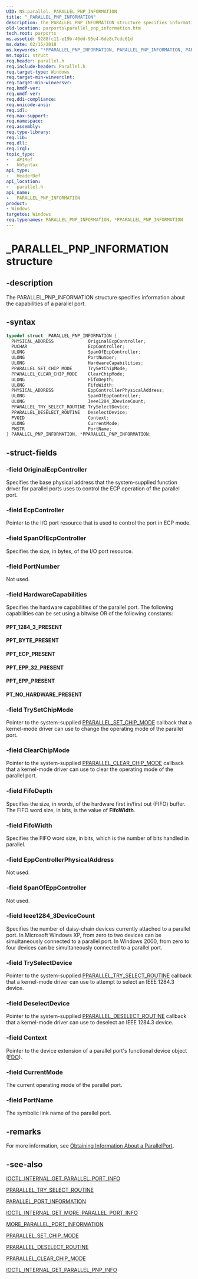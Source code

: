 ```yaml
---
UID: NS:parallel._PARALLEL_PNP_INFORMATION
title: "_PARALLEL_PNP_INFORMATION"
description: The PARALLEL_PNP_INFORMATION structure specifies information about the capabilities of a parallel port.
old-location: parports\parallel_pnp_information.htm
tech.root: parports
ms.assetid: 9288fc11-e19b-46dd-95e4-6de8c7cdc61d
ms.date: 02/15/2018
ms.keywords: "*PPARALLEL_PNP_INFORMATION, PARALLEL_PNP_INFORMATION, PARALLEL_PNP_INFORMATION structure [Parallel Ports], PPARALLEL_PNP_INFORMATION, PPARALLEL_PNP_INFORMATION structure pointer [Parallel Ports], _PARALLEL_PNP_INFORMATION, cisspd_71ac405c-ab56-434c-a945-9afee36c0972.xml, parallel/PARALLEL_PNP_INFORMATION, parallel/PPARALLEL_PNP_INFORMATION, parports.parallel_pnp_information"
ms.topic: struct
req.header: parallel.h
req.include-header: Parallel.h
req.target-type: Windows
req.target-min-winverclnt:
req.target-min-winversvr:
req.kmdf-ver:
req.umdf-ver:
req.ddi-compliance:
req.unicode-ansi:
req.idl:
req.max-support:
req.namespace:
req.assembly:
req.type-library:
req.lib:
req.dll:
req.irql:
topic_type:
-	APIRef
-	kbSyntax
api_type:
-	HeaderDef
api_location:
-	parallel.h
api_name:
-	PARALLEL_PNP_INFORMATION
product:
- Windows
targetos: Windows
req.typenames: PARALLEL_PNP_INFORMATION, *PPARALLEL_PNP_INFORMATION
---
```


# _PARALLEL_PNP_INFORMATION structure


## -description


The PARALLEL_PNP_INFORMATION structure specifies information about the capabilities of a parallel port.


## -syntax


```cpp
typedef struct _PARALLEL_PNP_INFORMATION {
  PHYSICAL_ADDRESS             OriginalEcpController;
  PUCHAR                       EcpController;
  ULONG                        SpanOfEcpController;
  ULONG                        PortNumber;
  ULONG                        HardwareCapabilities;
  PPARALLEL_SET_CHIP_MODE      TrySetChipMode;
  PPARALLEL_CLEAR_CHIP_MODE    ClearChipMode;
  ULONG                        FifoDepth;
  ULONG                        FifoWidth;
  PHYSICAL_ADDRESS             EppControllerPhysicalAddress;
  ULONG                        SpanOfEppController;
  ULONG                        Ieee1284_3DeviceCount;
  PPARALLEL_TRY_SELECT_ROUTINE TrySelectDevice;
  PPARALLEL_DESELECT_ROUTINE   DeselectDevice;
  PVOID                        Context;
  ULONG                        CurrentMode;
  PWSTR                        PortName;
} PARALLEL_PNP_INFORMATION, *PPARALLEL_PNP_INFORMATION;
```


## -struct-fields




### -field OriginalEcpController

Specifies the base physical address that the system-supplied function driver for parallel ports uses to control the ECP operation of the parallel port.


### -field EcpController

Pointer to the I/O port resource that is used to control the port in ECP mode.


### -field SpanOfEcpController

Specifies the size, in bytes, of the I/O port resource.


### -field PortNumber

Not used.


### -field HardwareCapabilities

Specifies the hardware capabilities of the parallel port. The following capabilities can be set using a bitwise OR of the following constants:





#### PPT_1284_3_PRESENT



#### PPT_BYTE_PRESENT



#### PPT_ECP_PRESENT



#### PPT_EPP_32_PRESENT



#### PPT_EPP_PRESENT



#### PT_NO_HARDWARE_PRESENT


### -field TrySetChipMode

Pointer to the system-supplied <a href="..\parallel\nc-parallel-pparallel_set_chip_mode.md">PPARALLEL_SET_CHIP_MODE</a> callback that a kernel-mode driver can use to change the operating mode of the parallel port.


### -field ClearChipMode

Pointer to the system-supplied <a href="..\parallel\nc-parallel-pparallel_clear_chip_mode.md">PPARALLEL_CLEAR_CHIP_MODE</a> callback that a kernel-mode driver can use to clear the operating mode of the parallel port.


### -field FifoDepth

Specifies the size, in words, of the hardware first in/first out (FIFO) buffer. The FIFO word size, in bits, is the value of <b>FifoWidth</b>.


### -field FifoWidth

Specifies the FIFO word size, in bits, which is the number of bits handled in parallel.


### -field EppControllerPhysicalAddress

Not used.


### -field SpanOfEppController

Not used.


### -field Ieee1284_3DeviceCount

Specifies the number of daisy-chain devices currently attached to a parallel port. In Microsoft Windows XP, from zero to two devices can be simultaneously connected to a parallel port. In Windows 2000, from zero to four devices can be simultaneously connected to a parallel port.


### -field TrySelectDevice

Pointer to the system-supplied <a href="..\parallel\nc-parallel-pparallel_try_select_routine.md">PPARALLEL_TRY_SELECT_ROUTINE</a> callback that a kernel-mode driver can use to attempt to select an IEEE 1284.3 device.


### -field DeselectDevice

Pointer to the system-supplied <a href="..\parallel\nc-parallel-pparallel_deselect_routine.md">PPARALLEL_DESELECT_ROUTINE</a> callback that a kernel-mode driver can use to deselect an IEEE 1284.3 device.


### -field Context

Pointer to the device extension of a parallel port's functional device object (<a href="https://msdn.microsoft.com/f697e0db-1db0-4a81-94d8-0ca079885480">FDO</a>).


### -field CurrentMode

The current operating mode of the parallel port.


### -field PortName

The symbolic link name of the parallel port.


## -remarks



For more information, see <a href="https://msdn.microsoft.com/d8ae2296-05b6-419a-93cc-00fcb12d41fe">Obtaining Information About a ParallelPort</a>.




## -see-also

<a href="..\parallel\ni-parallel-ioctl_internal_get_parallel_port_info.md">IOCTL_INTERNAL_GET_PARALLEL_PORT_INFO</a>



<a href="..\parallel\nc-parallel-pparallel_try_select_routine.md">PPARALLEL_TRY_SELECT_ROUTINE</a>



<a href="..\parallel\ns-parallel-_parallel_port_information.md">PARALLEL_PORT_INFORMATION</a>



<a href="..\parallel\ni-parallel-ioctl_internal_get_more_parallel_port_info.md">IOCTL_INTERNAL_GET_MORE_PARALLEL_PORT_INFO</a>



<a href="..\parallel\ns-parallel-_more_parallel_port_information.md">MORE_PARALLEL_PORT_INFORMATION</a>



<a href="..\parallel\nc-parallel-pparallel_set_chip_mode.md">PPARALLEL_SET_CHIP_MODE</a>



<a href="..\parallel\nc-parallel-pparallel_deselect_routine.md">PPARALLEL_DESELECT_ROUTINE</a>



<a href="..\parallel\nc-parallel-pparallel_clear_chip_mode.md">PPARALLEL_CLEAR_CHIP_MODE</a>



<a href="..\parallel\ni-parallel-ioctl_internal_get_parallel_pnp_info.md">IOCTL_INTERNAL_GET_PARALLEL_PNP_INFO</a>



 

 


